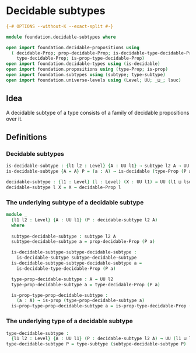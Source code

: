 # Decidable subtypes

```agda
{-# OPTIONS --without-K --exact-split #-}

module foundation.decidable-subtypes where

open import foundation.decidable-propositions using
  ( decidable-Prop; prop-decidable-Prop; is-decidable-type-decidable-Prop;
    type-decidable-Prop; is-prop-type-decidable-Prop)
open import foundation.decidable-types using (is-decidable)
open import foundation.propositions using (type-Prop; is-prop)
open import foundation.subtypes using (subtype; type-subtype)
open import foundation.universe-levels using (Level; UU; _⊔_; lsuc)
```

## Idea

A decidable subtype of a type consists of a family of decidable propositions over it.

## Definitions

### Decidable subtypes

```agda
is-decidable-subtype : {l1 l2 : Level} {A : UU l1} → subtype l2 A → UU (l1 ⊔ l2)
is-decidable-subtype {A = A} P = (a : A) → is-decidable (type-Prop (P a))

decidable-subtype : {l1 : Level} (l : Level) (X : UU l1) → UU (l1 ⊔ lsuc l)
decidable-subtype l X = X → decidable-Prop l
```

### The underlying subtype of a decidable subtype

```agda
module _
  {l1 l2 : Level} {A : UU l1} (P : decidable-subtype l2 A)
  where
  
  subtype-decidable-subtype : subtype l2 A
  subtype-decidable-subtype a = prop-decidable-Prop (P a)

  is-decidable-subtype-subtype-decidable-subtype :
    is-decidable-subtype subtype-decidable-subtype
  is-decidable-subtype-subtype-decidable-subtype a =
    is-decidable-type-decidable-Prop (P a)

  type-prop-decidable-subtype : A → UU l2
  type-prop-decidable-subtype a = type-decidable-Prop (P a)

  is-prop-type-prop-decidable-subtype :
    (a : A) → is-prop (type-prop-decidable-subtype a)
  is-prop-type-prop-decidable-subtype a = is-prop-type-decidable-Prop (P a)
```

### The underlying type of a decidable subtype

```agda
type-decidable-subtype :
  {l1 l2 : Level} {A : UU l1} (P : decidable-subtype l2 A) → UU (l1 ⊔ l2)
type-decidable-subtype P = type-subtype (subtype-decidable-subtype P)
```
